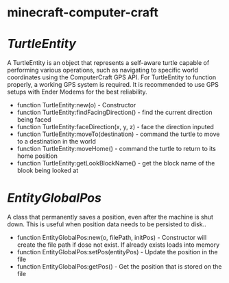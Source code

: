 # minecraft-computer-craft

  <i><h1>TurtleEntity</h1></i> A TurtleEntity is an object that represents a self-aware turtle capable of performing various operations, such as navigating to specific world coordinates using the ComputerCraft GPS API. For TurtleEntity to function properly, a working GPS system is required. It is recommended to use GPS setups with Ender Modems for the best reliability.

 <ul>
     <li>function TurtleEntity:new(o) - Constructor</li>
     <li>function TurtleEntity:findFacingDirection() - find the current direction being faced</li>
     <li>function TurtleEntity:faceDirection(x, y, z) - face the direction inputed</li>
     <li>function TurtleEntity:moveTo(destination) - command the turtle to move to a destination in the world</li>
     <li>function TurtleEntity:moveHome() - command the turtle to return to its home position</li>
     <li>function TurtleEntity:getLookBlockName() - get the block name of the blook being looked at</li>
 </ul>

 <i><h1>EntityGlobalPos</h1></i> A class that permanently saves a position, even after the machine is shut down. This is useful when position data needs to be persisted to disk..

 <ul>
     <li>function EntityGlobalPos:new(o, filePath, initPos) - Constructor will create the file path if dose not exist. If already exists loads into memory</li>
     <li>function EntityGlobalPos:setPos(entityPos) - Update the position in the file</li>
     <li>function EntityGlobalPos:getPos() - Get the position that is stored on the file</li>
 </ul>
